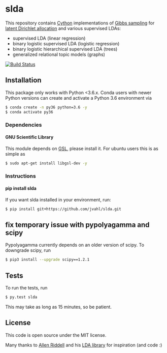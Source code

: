 # slda
This repository contains [Cython](http://cython.org/) implementations of [Gibbs
sampling](https://en.wikipedia.org/wiki/Gibbs_sampling) for [latent Dirichlet
allocation](https://en.wikipedia.org/wiki/Latent_Dirichlet_allocation) and
various supervised LDAs:

- supervised LDA (linear regression)
- binary logistic supervised LDA (logistic regression)
- binary logistic hierarchical supervised LDA (trees)
- generalized relational topic models (graphs)

[![Build Status](https://travis-ci.org/Savvysherpa/slda.png)](https://travis-ci.org/Savvysherpa/slda)

## Installation

This package only works with Python <3.6.x. Conda users with newer Python versions can create and activate a Python 3.6 environment via

```bash
$ conda create -n py36 python=3.6 -y
$ conda activate py36
```

### Dependencies

#### GNU Scientific Library
This module depends on [GSL](http://www.gnu.org/software/gsl/), please install
it. For ubuntu users this is as simple as
```bash
$ sudo apt-get install libgsl-dev -y
```

### Instructions


#### pip install slda

If you want slda installed in your environment, run:
```bash
$ pip install git+https://github.com/jvahl/slda.git
```

## fix temporary issue with pypolyagamma and scipy

Pypolyagamma currently depends on an older version of scipy. To downgrade scipy, run
```bash
$ pip3 install --upgrade scipy==1.2.1
```

## Tests

To run the tests, run
```bash
$ py.test slda
```
This may take as long as 15 minutes, so be patient.

## License

This code is open source under the MIT license.

Many thanks to [Allen Riddell](https://github.com/ariddell) and his [LDA
library](https://github.com/ariddell/lda) for inspiration (and code :)
